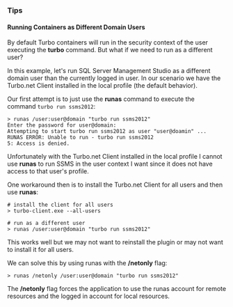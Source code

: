 ### Tips

#### Running Containers as Different Domain Users

By default Turbo containers will run in the security context of the user executing the **turbo** command. But what if we need to run as a different user?

In this example, let's run SQL Server Management Studio as a different domain user than the currently logged in user. In our scenario we have the Turbo.net Client installed in the local profile (the default behavior).

Our first attempt is to just use the **runas** command to execute the command `turbo run ssms2012`:

```
> runas /user:user@domain "turbo run ssms2012"
Enter the password for user@domain:
Attempting to start turbo run ssms2012 as user "user@doamin" ...
RUNAS ERROR: Unable to run - turbo run ssms2012
5: Access is denied.
```

Unfortunately with the Turbo.net Client installed in the local profile I cannot use **runas** to run SSMS in the user context I want since it does not have access to that user's profile.

One workaround then is to install the Turbo.net Client for all users and then use **runas**:

```
# install the client for all users
> turbo-client.exe --all-users

# run as a different user
> runas /user:user@domain "turbo run ssms2012"
```
This works well but we may not want to reinstall the plugin or may not want to install it for all users.

We can solve this by using runas with the **/netonly** flag:

```
> runas /netonly /user:user@domain "turbo run ssms2012"
```

The **/netonly** flag forces the application to use the runas account for remote resources and the logged in account for local resources.